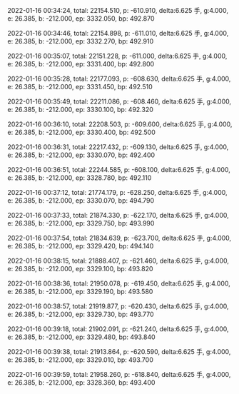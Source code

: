 2022-01-16 00:34:24, total: 22154.510, p: -610.910, delta:6.625 手, g:4.000, e: 26.385, b: -212.000, ep: 3332.050, bp: 492.870

2022-01-16 00:34:46, total: 22154.898, p: -611.010, delta:6.625 手, g:4.000, e: 26.385, b: -212.000, ep: 3332.270, bp: 492.910

2022-01-16 00:35:07, total: 22151.228, p: -611.000, delta:6.625 手, g:4.000, e: 26.385, b: -212.000, ep: 3331.400, bp: 492.800

2022-01-16 00:35:28, total: 22177.093, p: -608.630, delta:6.625 手, g:4.000, e: 26.385, b: -212.000, ep: 3331.450, bp: 492.510

2022-01-16 00:35:49, total: 22211.086, p: -608.460, delta:6.625 手, g:4.000, e: 26.385, b: -212.000, ep: 3330.100, bp: 492.320

2022-01-16 00:36:10, total: 22208.503, p: -609.600, delta:6.625 手, g:4.000, e: 26.385, b: -212.000, ep: 3330.400, bp: 492.500

2022-01-16 00:36:31, total: 22217.432, p: -609.130, delta:6.625 手, g:4.000, e: 26.385, b: -212.000, ep: 3330.070, bp: 492.400

2022-01-16 00:36:51, total: 22244.585, p: -608.100, delta:6.625 手, g:4.000, e: 26.385, b: -212.000, ep: 3328.780, bp: 492.110

2022-01-16 00:37:12, total: 21774.179, p: -628.250, delta:6.625 手, g:4.000, e: 26.385, b: -212.000, ep: 3330.070, bp: 494.790

2022-01-16 00:37:33, total: 21874.330, p: -622.170, delta:6.625 手, g:4.000, e: 26.385, b: -212.000, ep: 3329.750, bp: 493.990

2022-01-16 00:37:54, total: 21834.639, p: -623.700, delta:6.625 手, g:4.000, e: 26.385, b: -212.000, ep: 3329.420, bp: 494.140

2022-01-16 00:38:15, total: 21888.407, p: -621.460, delta:6.625 手, g:4.000, e: 26.385, b: -212.000, ep: 3329.100, bp: 493.820

2022-01-16 00:38:36, total: 21950.078, p: -619.450, delta:6.625 手, g:4.000, e: 26.385, b: -212.000, ep: 3329.190, bp: 493.580

2022-01-16 00:38:57, total: 21919.877, p: -620.430, delta:6.625 手, g:4.000, e: 26.385, b: -212.000, ep: 3329.730, bp: 493.770

2022-01-16 00:39:18, total: 21902.091, p: -621.240, delta:6.625 手, g:4.000, e: 26.385, b: -212.000, ep: 3329.480, bp: 493.840

2022-01-16 00:39:38, total: 21913.864, p: -620.590, delta:6.625 手, g:4.000, e: 26.385, b: -212.000, ep: 3329.010, bp: 493.700

2022-01-16 00:39:59, total: 21958.260, p: -618.840, delta:6.625 手, g:4.000, e: 26.385, b: -212.000, ep: 3328.360, bp: 493.400